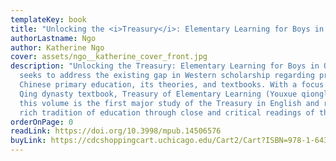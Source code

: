 ```yaml
---
templateKey: book
title: "Unlocking the <i>Treasury</i>: Elementary Learning for Boys in Qing China"
authorLastname: Ngo
author: Katherine Ngo
cover: assets/ngo__katherine_cover_front.jpg
description: "Unlocking the Treasury: Elementary Learning for Boys in Qing China
  seeks to address the existing gap in Western scholarship regarding pre-modern
  Chinese primary education, its theories, and textbooks. With a focus on the
  Qing dynasty textbook, Treasury of Elementary Learning (Youxue qionglin 幼學瓊林),
  this volume is the first major study of the Treasury in English and reveals a
  rich tradition of education through close and critical readings of the text."
orderOnPage: 0
readLink: https://doi.org/10.3998/mpub.14506576
buyLink: https://cdcshoppingcart.uchicago.edu/Cart2/Cart?ISBN=978-1-64315-074-1&PRESS=lever
---
```

